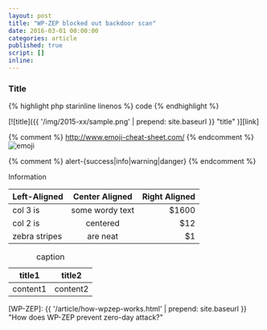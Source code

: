 ```yaml
---
layout: post
title: "WP-ZEP blocked out backdoor scan"
date: 2016-03-01 00:00:00
categories: article
published: true
script: []
inline:
---
```


<!--more-->

### Title ###

{% highlight php starinline linenos %}
code
{% endhighlight %}

[![title]({{ '/img/2015-xx/sample.png' | prepend: site.baseurl }}
  "title"
)][link]

{% comment %} http://www.emoji-cheat-sheet.com/ {% endcomment %}
<span class="emoji">
![emoji](https://assets-cdn.github.com/images/icons/emoji/unicode/1f604.png)
</span>

{% comment %} alert-{success|info|warning|danger} {% endcomment %}
<div class="alert alert-info">
	Information
</div>

| Left-Aligned  | Center Aligned  | Right Aligned |
|:--------------|:---------------:|--------------:|
| col 3 is      | some wordy text |         $1600 |
| col 2 is      | centered        |           $12 |
| zebra stripes | are neat        |            $1 |

<div class="table-responsive">
	<cite></cite>
	<table class="table">
		<thead>
			<tr>
				<th class="left-align">title1</th>
				<th class="left-align">title2</th>
			</tr>
		</thead>
		<tbody>
			<tr>
				<td class="text-right">content1</td>
				<td class="text-right">content2</td>
			</tr>
		</tbody>
		<caption>caption</caption>
	</table>
</div>

[IP-Geo-Block]: https://wordpress.org/plugins/ip-geo-block/ "WordPress › IP Geo Block « WordPress Plugins"
[WP-ZEP]: {{ '/article/how-wpzep-works.html' | prepend: site.baseurl }} "How does WP-ZEP prevent zero-day attack?"
